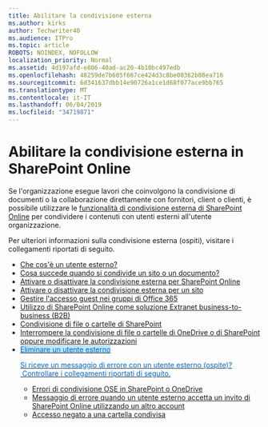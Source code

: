 ```yaml
---
title: Abilitare la condivisione esterna
ms.author: kirks
author: Techwriter40
ms.audience: ITPro
ms.topic: article
ROBOTS: NOINDEX, NOFOLLOW
localization_priority: Normal
ms.assetid: 4d197afd-e806-40ad-ac20-4b10bc497edb
ms.openlocfilehash: 48259de7b605f667ce424d3c8be00362b08ea716
ms.sourcegitcommit: 6d341637dbb14e90726a1ce1d68f077ace9bb765
ms.translationtype: MT
ms.contentlocale: it-IT
ms.lasthandoff: 06/04/2019
ms.locfileid: "34719871"
---
```

# <a name="enable-external-sharing-in-sharepoint-online"></a>Abilitare la condivisione esterna in SharePoint Online

Se l'organizzazione esegue lavori che coinvolgono la condivisione di documenti o la collaborazione direttamente con fornitori, client o clienti, è possibile utilizzare le <a href="https://docs.microsoft.com/en-us/sharepoint/external-sharing-overview">funzionalità di condivisione esterna di SharePoint Online</a> per condividere i contenuti con utenti esterni all'utente organizzazione.

Per ulteriori informazioni sulla condivisione esterna (ospiti), visitare i collegamenti riportati di seguito.</span></u></strong></p> <ul> <li style="mso-margin-top-alt: auto; mso-margin-bottom-alt: auto; line-height: normal;"><span style="font-size: 10.5pt; mso-fareast-font-family: 'Times New Roman'; mso-bidi-font-family: Calibri; mso-bidi-theme-font: minor-latin; color: black;"><a href="https://docs.microsoft.com/en-us/sharepoint/external-sharing-overview#what-is-an-external-user">Che cos'è un utente esterno?</a></span></li> <li style="mso-margin-top-alt: auto; mso-margin-bottom-alt: auto; line-height: normal;"><span style="font-size: 10.5pt; mso-fareast-font-family: 'Times New Roman'; mso-bidi-font-family: Calibri; mso-bidi-theme-font: minor-latin; color: black;"><a href="https://docs.microsoft.com/en-us/sharepoint/external-sharing-overview#what-happens-when-i-share-a-site-or-document">Cosa succede quando si condivide un sito o un documento?</a></span></li> <li style="mso-margin-top-alt: auto; mso-margin-bottom-alt: auto; line-height: normal;"><span style="font-size: 10.5pt; mso-fareast-font-family: 'Times New Roman'; mso-bidi-font-family: Calibri; mso-bidi-theme-font: minor-latin; color: black;"><a href="https://docs.microsoft.com/en-us/sharepoint/turn-external-sharing-on-or-off">Attivare o disattivare la condivisione esterna per SharePoint Online</a></span></li> <li style="mso-margin-top-alt: auto; mso-margin-bottom-alt: auto; line-height: normal;"><span style="font-size: 10.5pt; mso-fareast-font-family: 'Times New Roman'; mso-bidi-font-family: Calibri; mso-bidi-theme-font: minor-latin; color: black;"><a href="https://docs.microsoft.com/en-us/sharepoint/change-external-sharing-site">Attivare o disattivare la condivisione esterna per un sito</a></span></li> <li style="mso-margin-top-alt: auto; mso-margin-bottom-alt: auto; line-height: normal;"><span style="font-size: 10.5pt; mso-fareast-font-family: 'Times New Roman'; mso-bidi-font-family: Calibri; mso-bidi-theme-font: minor-latin; color: black;"><a href="https://docs.microsoft.com/en-us/office365/admin/create-groups/manage-guest-access-in-groups?view=o365-worldwide">Gestire l'accesso guest nei gruppi di Office 365</a></span></li> <li style="mso-margin-top-alt: auto; mso-margin-bottom-alt: auto; line-height: normal;"><span style="font-size: 10.5pt; mso-fareast-font-family: 'Times New Roman'; mso-bidi-font-family: Calibri; mso-bidi-theme-font: minor-latin; color: black;"><a href="https://docs.microsoft.com/en-us/sharepoint/create-b2b-extranet">Utilizzo di SharePoint Online come soluzione Extranet business-to-business (B2B)</a></span></li> <li style="mso-margin-top-alt: auto; mso-margin-bottom-alt: auto; line-height: normal;"><span style="font-size: 10.5pt; mso-fareast-font-family: 'Times New Roman'; mso-bidi-font-family: Calibri; mso-bidi-theme-font: minor-latin; color: black;"><a href="https://support.office.com/en-us/article/share-sharepoint-files-or-folders-1fe37332-0f9a-4719-970e-d2578da4941c">Condivisione di file o cartelle di SharePoint</a></span></li> <li style="mso-margin-top-alt: auto; mso-margin-bottom-alt: auto; line-height: normal;"><span style="font-size: 10.5pt; mso-fareast-font-family: 'Times New Roman'; mso-bidi-font-family: Calibri; mso-bidi-theme-font: minor-latin; color: black;"><a href="https://support.office.com/en-us/article/stop-sharing-onedrive-or-sharepoint-files-or-folders-or-change-permissions-0a36470f-d7fe-40a0-bd74-0ac6c1e13323?ui=en-US&amp;rs=en-US&amp;ad=US">Interrompere la condivisione di file o cartelle di OneDrive o di SharePoint oppure modificare le autorizzazioni</a></span></li> <li style="mso-margin-top-alt: auto; mso-margin-bottom-alt: auto; line-height: normal;"><span style="font-size: 10.5pt; mso-fareast-font-family: 'Times New Roman'; mso-bidi-font-family: Calibri; mso-bidi-theme-font: minor-latin; color: black;"><a href="https://docs.microsoft.com/en-us/sharepoint/remove-users#delete-a-guest-from-the-microsoft-365-admin-center"><span style="color: #0066cc; background: #BFE6FF;">Eliminare un utente esterno

Si riceve un messaggio di errore con un utente esterno (ospite)? &nbsp;Controllare i collegamenti riportati di seguito. </span></u></strong></p> <ul> <li style="mso-margin-top-alt: auto; mso-margin-bottom-alt: auto; line-height: normal;"><a href="https://docs.microsoft.com/en-us/sharepoint/sharepoint-onedrive-error-message">Errori di condivisione OSE in SharePoint o OneDrive</a></li> <li style="mso-margin-top-alt: auto; mso-margin-bottom-alt: auto; line-height: normal;"><span style="font-size: 10.5pt; mso-fareast-font-family: 'Times New Roman'; mso-bidi-font-family: Calibri; mso-bidi-theme-font: minor-latin; color: black;"><a href="https://support.office.com/en-us/article/Error-message-when-an-external-user-accepts-a-SharePoint-Online-invitation-by-using-another-account-f0d34413-ea7c-42c7-a485-c4e5d421e5f0">Messaggio di errore quando un utente esterno accetta un invito di SharePoint Online utilizzando un altro account</a></span></li> <li style="mso-margin-top-alt: auto; mso-margin-bottom-alt: auto; line-height: normal;"><span style="font-size: 10.5pt; mso-fareast-font-family: 'Times New Roman'; mso-bidi-font-family: Calibri; mso-bidi-theme-font: minor-latin; color: black;"><a href="https://support.office.com/client/d678b57a-53ad-4414-9423-d8726a0c532f">Accesso negato a una cartella condivisa</a>&nbsp;</span></li> </ul>

